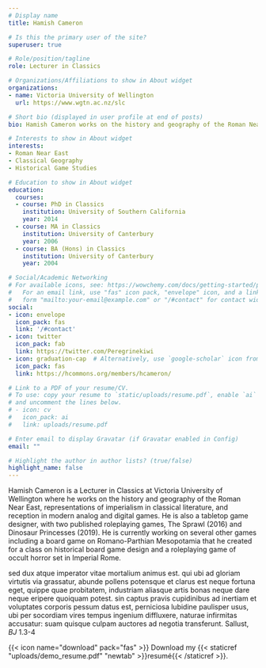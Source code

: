 ```yaml
---
# Display name
title: Hamish Cameron

# Is this the primary user of the site?
superuser: true

# Role/position/tagline
role: Lecturer in Classics

# Organizations/Affiliations to show in About widget
organizations:
- name: Victoria University of Wellington
  url: https://www.wgtn.ac.nz/slc

# Short bio (displayed in user profile at end of posts)
bio: Hamish Cameron works on the history and geography of the Roman Near East, representations of imperialism in classical literature, and reception in modern analog and digital games. 

# Interests to show in About widget
interests:
- Roman Near East
- Classical Geography
- Historical Game Studies

# Education to show in About widget
education:
  courses:
  - course: PhD in Classics
    institution: University of Southern California
    year: 2014
  - course: MA in Classics
    institution: University of Canterbury
    year: 2006
  - course: BA (Hons) in Classics
    institution: University of Canterbury
    year: 2004

# Social/Academic Networking
# For available icons, see: https://wowchemy.com/docs/getting-started/page-builder/#icons
#   For an email link, use "fas" icon pack, "envelope" icon, and a link in the
#   form "mailto:your-email@example.com" or "/#contact" for contact widget.
social:
- icon: envelope
  icon_pack: fas
  link: '/#contact'
- icon: twitter
  icon_pack: fab
  link: https://twitter.com/Peregrinekiwi
- icon: graduation-cap  # Alternatively, use `google-scholar` icon from `ai` icon pack
  icon_pack: fas
  link: https://hcommons.org/members/hcameron/

# Link to a PDF of your resume/CV.
# To use: copy your resume to `static/uploads/resume.pdf`, enable `ai` icons in `params.toml`, 
# and uncomment the lines below.
# - icon: cv
#   icon_pack: ai
#   link: uploads/resume.pdf

# Enter email to display Gravatar (if Gravatar enabled in Config)
email: ""

# Highlight the author in author lists? (true/false)
highlight_name: false
---
```


Hamish Cameron is a Lecturer in Classics at Victoria University of Wellington where he works on the history and geography of the Roman Near East, representations of imperialism in classical literature, and reception in modern analog and digital games. He is also a tabletop game designer, with two published roleplaying games, The Sprawl (2016) and Dinosaur Princesses (2019). He is currently working on several other games including a board game on Romano-Parthian Mesopotamia that he created for a class on historical board game design and a roleplaying game of occult horror set in Imperial Rome.

 sed dux atque imperator vitae mortalium animus est. qui ubi ad gloriam virtutis via grassatur, abunde pollens potensque et clarus est neque fortuna eget, quippe quae probitatem, industriam aliasque artis bonas neque dare neque eripere quoiquam potest. sin captus pravis cupidinibus ad inertiam et voluptates corporis pessum datus est, perniciosa lubidine paulisper usus, ubi per socordiam vires tempus ingenium diffluxere, naturae infirmitas accusatur: suam quisque culpam auctores ad negotia transferunt.
 Sallust, *BJ* 1.3-4

{{< icon name="download" pack="fas" >}} Download my {{< staticref "uploads/demo_resume.pdf" "newtab" >}}resumé{{< /staticref >}}.
